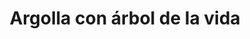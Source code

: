 ---
title: Argolla con árbol de la vida
date: 
draft: false

# descripcion
description : Argo colgante de plata

materials: Plata 925

color: Plateado

dimensions: 3cm (largo) - dije 1cm

code: 01-01-0304

type: "Aros"

categories: []

price: $2.440,00

price_eftvo: $2.075,00

# Images
# first image will be shown in the product page
images:
  # - image: "images/path_to_image"
  # La ubicacion de las imagenes es imagenes/Aros/Aros.Colgantes/01-01-0304-argolla-con-arbol-de-la-vida
  - image: "./images/aros/colgantes/01-01-0304-argolla-con-arbol-de-la-vida_a.JPG"
  - image: "./images/aros/colgantes/01-01-0304-argolla-con-arbol-de-la-vida_b.JPG"
---